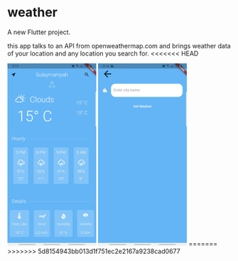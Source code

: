 # weather

A new Flutter project.

this app talks to an API from openweathermap.com and brings weather data of your location and any location you search for.
<<<<<<< HEAD

<img src="images/home.jpg" width="200" height="auto">

<img src="images/search.jpg" width="200" height="auto">
=======
>>>>>>> 5d8154943bb013d1f751ec2e2167a9238cad0677
